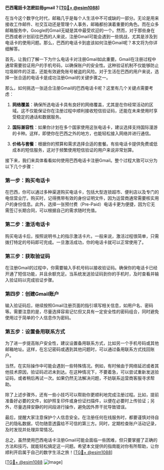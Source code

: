 **巴西電話卡怎麽註冊gmail？[[TG💪+ @esim1088](https://t.me/s/esim1088)]**

在当今这个数字化时代，邮箱几乎是每个人生活中不可或缺的一部分。无论是用来接收工作邮件、社交互动还是管理个人事务，邮箱都扮演着重要的角色。而在众多邮箱服务中，Google的Gmail无疑是其中最受欢迎的一个。然而，对于那些身在巴西或者计划前往巴西的人来说，注册Gmail可能会遇到一些挑战，尤其是涉及到电话卡的使用问题。那么，巴西的电话卡到底该如何注册Gmail呢？本文将为你详细解答。

首先，让我们了解一下为什么电话卡对注册Gmail如此重要。Gmail在注册过程中通常需要验证用户的手机号码，以确保账户的安全性。这种验证机制不仅能够防止垃圾邮件的泛滥，还能有效避免账号被盗的风险。对于生活在巴西的用户来说，选择一张合适的电话卡是成功注册Gmail的关键步骤之一。

那么，如何挑选一张适合注册Gmail的巴西电话卡呢？这里有几个关键点需要考虑：

1. **网络覆盖**：确保所选电话卡具有良好的网络覆盖，尤其是在你经常活动的区域。这不仅能保证你在注册过程中顺利接收短信验证码，还能在未来使用时享受稳定的通话和数据服务。

2. **国际兼容性**：如果你计划在多个国家使用这张电话卡，建议选择支持国际漫游的卡种。这样，即使你在巴西之外的地方，也能轻松接入网络并进行通信。

3. **价格与套餐**：根据你的预算和需求选择合适的套餐。有些电话卡提供免费或低成本的短信服务，这对于频繁使用短信验证的用户来说非常划算。

接下来，我们来具体看看如何使用巴西电话卡注册Gmail。整个过程大致可以分为以下几个步骤：

### 第一步：购买电话卡

在巴西，你可以通过多种渠道购买电话卡，包括大型连锁超市、便利店以及专门的电信营业厅。购买时，记得携带有效的身份证明文件，因为运营商通常需要核实用户的身份信息。此外，选择一张预付费（Pre-Paid）电话卡更为便捷，因为它无需签订长期合同，可以根据自己的需求随时充值。

### 第二步：激活电话卡

购买电话卡后，按照说明书上的指示激活卡片。一般来说，激活过程很简单，只需拨打特定的号码即可完成。一旦激活成功，你的电话卡就可以正常使用了。

### 第三步：获取验证码

在注册Gmail的过程中，你需要输入手机号码以接收验证码。确保你的电话卡已经开通了短信功能，并且余额充足。当系统发送验证码到你的手机时，及时查看并输入验证码以完成验证步骤。

### 第四步：创建Gmail账户

输入验证码后，继续按照Gmail注册页面的指引填写相关信息，如用户名、密码等。需要注意的是，尽量选择容易记忆但又具有一定安全性的密码组合，同时避免使用过于简单的个人信息作为密码。

### 第五步：设置备用联系方式

为了进一步提高账户安全性，建议设置备用联系方式，比如另一个手机号码或其他邮箱地址。这样，在忘记密码或遇到其他问题时，可以通过备用联系方式找回账户。

当然，在实际操作中可能会遇到一些特殊情况。例如，有时候由于网络延迟或者其他技术原因，验证码迟迟未到达。在这种情况下，不要着急，可以尝试重新发送验证码，或者稍后再试一次。如果仍然无法解决问题，不妨联系运营商客服寻求帮助。

除了上述步骤外，还有一些小技巧可以帮助你更顺利地完成注册过程。比如，提前准备好必要的文件，如护照复印件或身份证扫描件，以便在必要时上传验证；另外，尽量选择安静的时间段进行操作，避免因外界干扰导致错误。

最后，提醒大家注意保护个人信息安全。在注册任何在线服务时，都要谨慎对待自己的隐私数据，切勿随意透露给不可信的第三方。同时，定期检查账户活动记录，及时发现并处理异常情况。

总之，虽然使用巴西电话卡注册Gmail可能会面临一些困难，但只要掌握了正确的方法和技巧，就能轻松搞定这一问题。希望本文提供的指南能对你有所帮助，让你顺利开启属于自己的数字生活之旅！[[TG💪+ @esim1088](https://t.me/s/esim1088)]

[[TG💪+ @esim1088](https://t.me/s/esim1088) ![Image](https://i.postimg.cc/4NQfJmqS/Snipaste-2025-05-13-00-14-12.png)]